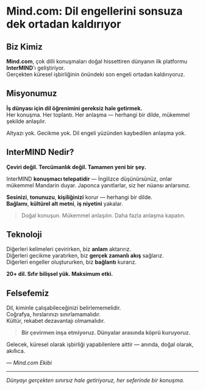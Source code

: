 # Mind.com: Dil engellerini sonsuza dek ortadan kaldırıyor

## Biz Kimiz

**Mind.com**, çok dilli konuşmaları doğal hissettiren dünyanın ilk platformu **InterMIND**'ı geliştiriyor.  
Gerçekten küresel işbirliğinin önündeki son engeli ortadan kaldırıyoruz.

## Misyonumuz

**İş dünyası için dil öğrenimini gereksiz hale getirmek.**  
Her konuşma. Her toplantı. Her anlaşma — herhangi bir dilde, mükemmel şekilde anlaşılır.

Altyazı yok. Gecikme yok. Dil engeli yüzünden kaybedilen anlaşma yok.

## InterMIND Nedir?

**Çeviri değil. Tercümanlık değil. Tamamen yeni bir şey.**

InterMIND **konuşmacı telepatidir** — İngilizce düşünürsünüz, onlar mükemmel Mandarin duyar. Japonca yanıtlarlar, siz her nüansı anlarsınız.

**Sesinizi**, **tonunuzu**, **kişiliğinizi** korur — herhangi bir dilde.  
**Bağlamı**, **kültürel alt metni**, **iş niyetini** yakalar.

> Doğal konuşun. Mükemmel anlaşılın. Daha fazla anlaşma kapatın.

## Teknoloji

Diğerleri kelimeleri çevirirken, biz **anlam** aktarırız.  
Diğerleri gecikme yaratırken, biz **gerçek zamanlı akış** sağlarız.  
Diğerleri engeller oluştururken, biz **bağlantı** kurarız.

**20+ dil. Sıfır bilişsel yük. Maksimum etki.**

## Felsefemiz

Dil, kiminle çalışabileceğinizi belirlememelidir.  
Coğrafya, hırslarınızı sınırlamamalıdır.  
Kültür, rekabet dezavantajı olmamalıdır.

> **Bir çevirmen inşa etmiyoruz. Dünyalar arasında köprü kuruyoruz.**

Gelecek, küresel olarak işbirliği yapabilenlere aittir — anında, doğal olarak, akıllıca.

— _Mind.com Ekibi_

---

_Dünyayı gerçekten sınırsız hale getiriyoruz, her seferinde bir konuşma._